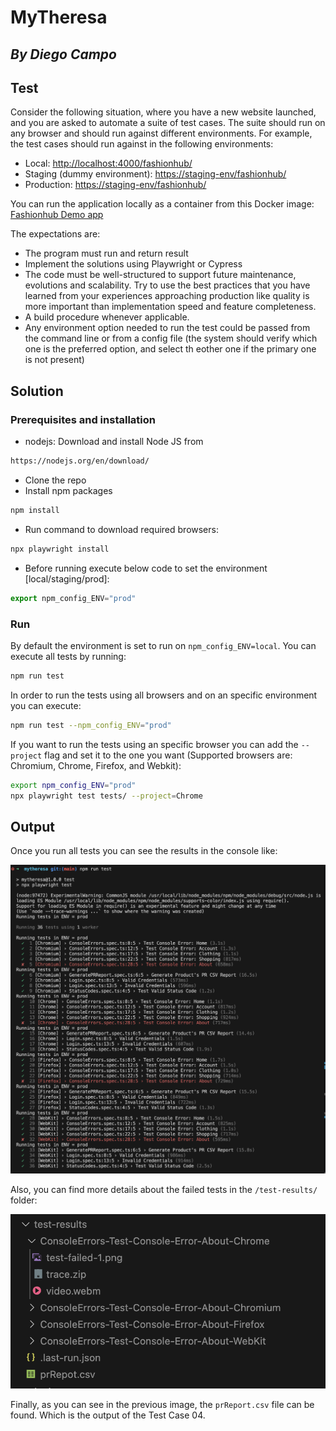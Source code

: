 # MyTheresa
## _By Diego Campo_


## Test
Consider the following situation, where you have a new website launched, and you are asked to automate a suite of test cases. The suite should run on any browser and should run against different environments. For example, the test cases should run against in the following environments:

- Local: [http://localhost:4000/fashionhub/](http://localhost:4000/fashionhub/)
- Staging (dummy environment): [https://staging-env/fashionhub/](https://staging-env/fashionhub/)
- Production: [https://staging-env/fashionhub/](https://pocketaces2.github.io/fashionhub/)

You can run the application locally as a container from this Docker image: [Fashionhub Demo app](https://hub.docker.com/r/pocketaces2/fashionhub-demo-app)

The expectations are: 
- The program must run and return result
- Implement the solutions using Playwright or Cypress
- The code must be well-structured to support future maintenance, evolutions and scalability. Try to use the best practices that you have learned from your experiences approaching production like quality is more important than implementation speed and feature completeness.
- A build procedure whenever applicable.
- Any environment option needed to run the test could be passed from the command line or from a config file (the system should verify which one is the preferred option, and select th eother one if the primary one is not present)

## Solution

### Prerequisites and installation
- nodejs: Download and install Node JS from
 ```sh
https://nodejs.org/en/download/
```
- Clone the repo
- Install npm packages
```sh
npm install
```
- Run command to download required browsers:
```sh
npx playwright install
```
- Before running execute below code to set the environment [local/staging/prod]:
```js
export npm_config_ENV="prod"
```

### Run
By default the environment is set to run on `npm_config_ENV=local`. You can execute all tests by running: 

```sh
npm run test
```

In order to run the tests using all browsers and on an specific environment you can execute: 

```sh
npm run test --npm_config_ENV="prod"
```

If you want to run the tests using an specific browser you can add the `--project` flag and set it to the one you want (Supported browsers are: Chromium, Chrome, Firefox, and Webkit):

```sh
export npm_config_ENV="prod"
npx playwright test tests/ --project=Chrome
```

## Output

Once you run all tests you can see the results in the console like: 


![Overall Report Screenshot][overall-report-screenshot]
 
Also, you can find more details about the failed tests in the `/test-results/` folder: 

![Detailed Failed Tests Report Screenshot][detailed-report-screenshot]

Finally, as you can see in the previous image, the `prReport.csv` file can be found. Which is the output of the Test Case 04. 


<!-- MARKDOWN LINKS & IMAGES -->
[overall-report-screenshot]: ReadmeImages/MytheresaReport.png
[detailed-report-screenshot]: ReadmeImages/MytheresaFailedTests.png
